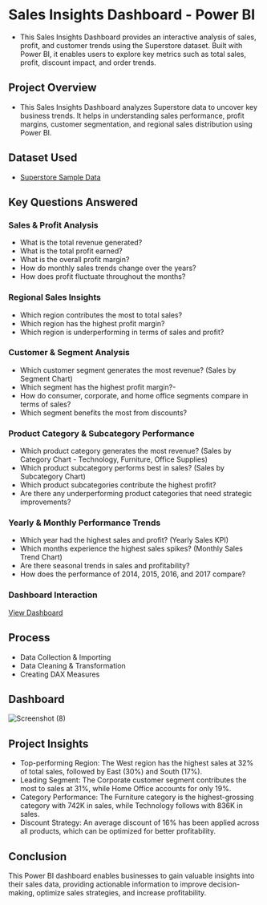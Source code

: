 # Sales Insights Dashboard - Power BI 
- This Sales Insights Dashboard provides an interactive analysis of sales, profit, and customer trends using the Superstore dataset. Built with Power BI, it enables users to explore key metrics such as total sales, profit, discount impact, and order trends.

## Project Overview
- This Sales Insights Dashboard analyzes Superstore data to uncover key business trends. It helps in understanding sales performance, profit margins, customer segmentation, and regional sales distribution using Power BI.

## Dataset Used
- <a href="https://github.com/harshithanarla/Sales-Insights-Dashboard/blob/main/sample%20data.xlsx">Superstore Sample Data</a>

## Key Questions Answered  
### Sales & Profit Analysis
- What is the total revenue generated? 
- What is the total profit earned? 
- What is the overall profit margin? 
- How do monthly sales trends change over the years? 
- How does profit fluctuate throughout the months?

### Regional Sales Insights
- Which region contributes the most to total sales?
- Which region has the highest profit margin? 
- Which region is underperforming in terms of sales and profit?

### Customer & Segment Analysis
- Which customer segment generates the most revenue? (Sales by Segment Chart)
- Which segment has the highest profit margin?-
- How do consumer, corporate, and home office segments compare in terms of sales?
- Which segment benefits the most from discounts?

### Product Category & Subcategory Performance
- Which product category generates the most revenue? (Sales by Category Chart - Technology, Furniture, Office Supplies)
- Which product subcategory performs best in sales? (Sales by Subcategory Chart)
- Which product subcategories contribute the highest profit?
- Are there any underperforming product categories that need strategic improvements?

### Yearly & Monthly Performance Trends
- Which year had the highest sales and profit? (Yearly Sales KPI)
- Which months experience the highest sales spikes? (Monthly Sales Trend Chart)
- Are there seasonal trends in sales and profitability?
- How does the performance of 2014, 2015, 2016, and 2017 compare?

### Dashboard Interaction 
<a href="https://github.com/harshithanarla/Sales-Insights-Dashboard/blob/main/Harshitha.pbix">View Dashboard</a>

## Process
- Data Collection & Importing
- Data Cleaning & Transformation
- Creating DAX Measures

## Dashboard
![Screenshot (8)](https://github.com/user-attachments/assets/52dcae0c-5751-4029-a813-28612071f0ef)

## Project Insights
- Top-performing Region: The West region has the highest sales at 32% of total sales, followed by East (30%) and South (17%).
- Leading Segment: The Corporate customer segment contributes the most to sales at 31%, while Home Office accounts for only 19%.
- Category Performance: The Furniture category is the highest-grossing category with 742K in sales, while Technology follows with 836K in sales.
- Discount Strategy: An average discount of 16% has been applied across all products, which can be optimized for better profitability.

## Conclusion
This Power BI dashboard enables businesses to gain valuable insights into their sales data, providing actionable information to improve decision-making, optimize sales strategies, and increase profitability.






